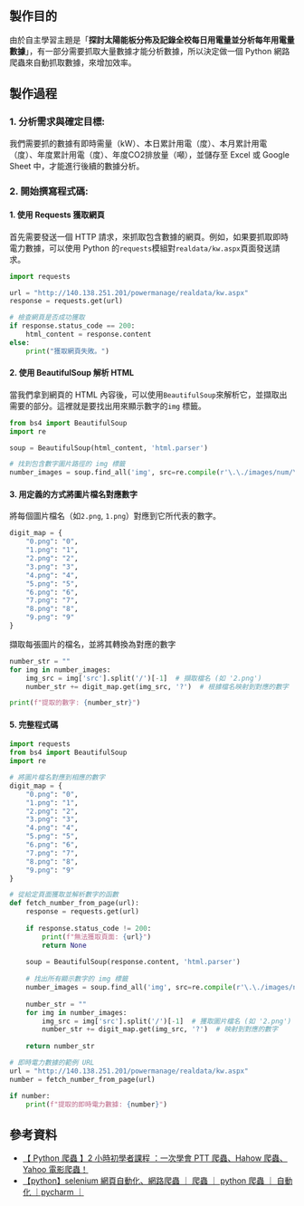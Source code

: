## 製作目的
由於自主學習主題是「**探討太陽能板分佈及記錄全校每日用電量並分析每年用電量數據**」，有一部分需要抓取大量數據才能分析數據，所以決定做一個 Python 網路爬蟲來自動抓取數據，來增加效率。  

## 製作過程
### 1. 分析需求與確定目標:  
我們需要抓的數據有即時需量（kW）、本日累計用電（度）、本月累計用電（度）、年度累計用電（度）、年度CO2排放量（噸），並儲存至 Excel 或 Google Sheet 中，才能進行後續的數據分析。  
### 2. 開始撰寫程式碼:  
#### 1. 使用 Requests 獲取網頁
首先需要發送一個 HTTP 請求，來抓取包含數據的網頁。例如，如果要抓取即時電力數據，可以使用 Python 的<code>requests</code>模組對<code>realdata/kw.aspx</code>頁面發送請求。
```py
import requests

url = "http://140.138.251.201/powermanage/realdata/kw.aspx"
response = requests.get(url)

# 檢查網頁是否成功獲取
if response.status_code == 200:
    html_content = response.content
else:
    print("獲取網頁失敗。")
```
#### 2. 使用 BeautifulSoup 解析 HTML
當我們拿到網頁的 HTML 內容後，可以使用<code>BeautifulSoup</code>來解析它，並擷取出需要的部分。這裡就是要找出用來顯示數字的<code>img</code> 標籤。
```py
from bs4 import BeautifulSoup
import re

soup = BeautifulSoup(html_content, 'html.parser')

# 找到包含數字圖片路徑的 img 標籤
number_images = soup.find_all('img', src=re.compile(r'\.\./images/num/\d\.png'))
```
#### 3. 用定義的方式將圖片檔名對應數字
將每個圖片檔名（如<code>2.png</code>, <code>1.png</code>）對應到它所代表的數字。
```py
digit_map = {
    "0.png": "0",
    "1.png": "1",
    "2.png": "2",
    "3.png": "3",
    "4.png": "4",
    "5.png": "5",
    "6.png": "6",
    "7.png": "7",
    "8.png": "8",
    "9.png": "9"
}
```
擷取每張圖片的檔名，並將其轉換為對應的數字
```py
number_str = ""
for img in number_images:
    img_src = img['src'].split('/')[-1]  # 擷取檔名 (如 '2.png')
    number_str += digit_map.get(img_src, '?')  # 根據檔名映射到對應的數字

print(f"提取的數字: {number_str}")
```
#### 5. 完整程式碼
```py
import requests
from bs4 import BeautifulSoup
import re

# 將圖片檔名對應到相應的數字
digit_map = {
    "0.png": "0",
    "1.png": "1",
    "2.png": "2",
    "3.png": "3",
    "4.png": "4",
    "5.png": "5",
    "6.png": "6",
    "7.png": "7",
    "8.png": "8",
    "9.png": "9"
}

# 從給定頁面獲取並解析數字的函數
def fetch_number_from_page(url):
    response = requests.get(url)
    
    if response.status_code != 200:
        print(f"無法獲取頁面: {url}")
        return None
    
    soup = BeautifulSoup(response.content, 'html.parser')
    
    # 找出所有顯示數字的 img 標籤
    number_images = soup.find_all('img', src=re.compile(r'\.\./images/num/\d\.png'))
    
    number_str = ""
    for img in number_images:
        img_src = img['src'].split('/')[-1]  # 獲取圖片檔名 (如 '2.png')
        number_str += digit_map.get(img_src, '?')  # 映射到對應的數字
    
    return number_str

# 即時電力數據的範例 URL
url = "http://140.138.251.201/powermanage/realdata/kw.aspx"
number = fetch_number_from_page(url)

if number:
    print(f"提取的即時電力數據: {number}")
```
## 參考資料
* [【 Python 爬蟲 】2 小時初學者課程 ：一次學會 PTT 爬蟲、Hahow 爬蟲、Yahoo 電影爬蟲！](https://youtu.be/1PHp1prsxIM?si=YkFFE6DzUZQ8oPwH)  
* [【python】selenium 網頁自動化、網路爬蟲 ｜ 爬蟲 ｜ python 爬蟲 ｜ 自動化 ｜pycharm ｜](https://youtu.be/ximjGyZ93YQ?si=_wYaRLTHsVZJkxzn)  
  
